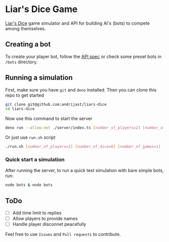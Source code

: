 
# Liar's Dice Game

[Liar's Dice](/Game%20rules.md) game simulator and API for building AI's (bots) to compete among themselves.


## Creating a bot

To create your player bot, follow the [API spec](/API.md) or check some preset bots in `/bots` directory.


## Running a simulation

First, make sure you have `git` and `deno` installed. Then you can clone this repo to get started

```bash
git clone git@github.com:andrijast/liars-dice
cd liars-dice
```

Now use this command to start the server

```bash
deno run --allow-net ./server/index.ts [number_of_players=2] [number_of_dice=6] [number_of_games=1] [port=5533]
```

Or just use `run.sh` script

```bash
./run.sh [number_of_players=2] [number_of_dice=6] [number_of_games=1] [port=5533]
```

### Quick start a simulation

After running the server, to run a quick test simulation with bare simple bots, run:

```bash
node bots & node bots
```

## ToDo

- [ ] Add time limit to replies
- [ ] Allow players to provide names
- [ ] Handle player disconnet peacefully

Feel free to use `Issues` and `Pull requests` to contribute.
